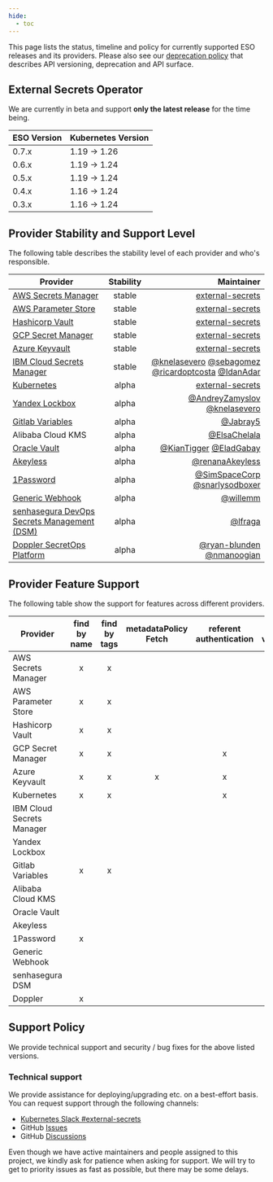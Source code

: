 ```yaml
---
hide:
  - toc
---
```


This page lists the status, timeline and policy for currently supported ESO releases and its providers. Please also see our [deprecation policy](deprecation-policy.md) that describes API versioning, deprecation and API surface.

## External Secrets Operator

We are currently in beta and support **only the latest release** for the time being.

| ESO Version | Kubernetes Version |
| ----------- | ------------------ |
| 0.7.x       | 1.19 → 1.26        |
| 0.6.x       | 1.19 → 1.24        |
| 0.5.x       | 1.19 → 1.24        |
| 0.4.x       | 1.16 → 1.24        |
| 0.3.x       | 1.16 → 1.24        |

## Provider Stability and Support Level

The following table describes the stability level of each provider and who's responsible.

| Provider                                                                                                   | Stability |                                                                                                                                     Maintainer |
|------------------------------------------------------------------------------------------------------------|:---------:|-----------------------------------------------------------------------------------------------------------------------------------------------:|
| [AWS Secrets Manager](https://external-secrets.io/latest/provider/aws-secrets-manager/)                    |  stable   |                                                                                        [external-secrets](https://github.com/external-secrets) |
| [AWS Parameter Store](https://external-secrets.io/latest/provider/aws-parameter-store/)                    |  stable   |                                                                                        [external-secrets](https://github.com/external-secrets) |
| [Hashicorp Vault](https://external-secrets.io/latest/provider/hashicorp-vault/)                            |  stable   |                                                                                        [external-secrets](https://github.com/external-secrets) |
| [GCP Secret Manager](https://external-secrets.io/latest/provider/google-secrets-manager/)                  |  stable   |                                                                                        [external-secrets](https://github.com/external-secrets) |
| [Azure Keyvault](https://external-secrets.io/latest/provider/azure-key-vault/)                             |  stable   |                                                                                        [external-secrets](https://github.com/external-secrets) |
| [IBM Cloud Secrets Manager](https://external-secrets.io/latest/provider/ibm-secrets-manager/)              |  stable   | [@knelasevero](https://github.com/knelasevero) [@sebagomez](https://github.com/sebagomez) [@ricardoptcosta](https://github.com/ricardoptcosta) [@IdanAdar](https://github.com/IdanAdar) |
| [Kubernetes](https://external-secrets.io/latest/provider/kubernetes)                                       |   alpha   |                                                                                        [external-secrets](https://github.com/external-secrets) |
| [Yandex Lockbox](https://external-secrets.io/latest/provider/yandex-lockbox/)                              |   alpha   |                                            [@AndreyZamyslov](https://github.com/AndreyZamyslov) [@knelasevero](https://github.com/knelasevero) |
| [Gitlab Variables](https://external-secrets.io/latest/provider/gitlab-variables/)                          |   alpha   |                                                                                                         [@Jabray5](https://github.com/Jabray5) |
| Alibaba Cloud KMS                                                                                          |   alpha   |                                                                                                 [@ElsaChelala](https://github.com/ElsaChelala) |
| [Oracle Vault](https://external-secrets.io/latest/provider/oracle-vault)                                   |   alpha   |                                                        [@KianTigger](https://github.com/KianTigger) [@EladGabay](https://github.com/EladGabay) |
| [Akeyless](https://external-secrets.io/latest/provider/akeyless)                                           |   alpha   |                                                                                           [@renanaAkeyless](https://github.com/renanaAkeyless) |
| [1Password](https://external-secrets.io/latest/provider/1password-automation)                              |   alpha   |                                              [@SimSpaceCorp](https://github.com/Simspace) [@snarlysodboxer](https://github.com/snarlysodboxer) |
| [Generic Webhook](https://external-secrets.io/latest/provider/webhook)                                     |   alpha   |                                                                                                         [@willemm](https://github.com/willemm) |
| [senhasegura DevOps Secrets Management (DSM)](https://external-secrets.io/latest/provider/senhasegura-dsm) |   alpha   |                                                                                                           [@lfraga](https://github.com/lfraga) |
| [Doppler SecretOps Platform](https://external-secrets.io/latest/provider/doppler)                          |   alpha   |                                                [@ryan-blunden](https://github.com/ryan-blunden/) [@nmanoogian](https://github.com/nmanoogian/) |

## Provider Feature Support

The following table show the support for features across different providers.

| Provider                  | find by name | find by tags | metadataPolicy Fetch | referent authentication | store validation | push secret |
|---------------------------|:------------:|:------------:| :------------------: | :---------------------: | :--------------: | :---------: |
| AWS Secrets Manager       |      x       |      x       |                      |                         |        x         |             |
| AWS Parameter Store       |      x       |      x       |                      |                         |        x         |             |
| Hashicorp Vault           |      x       |      x       |                      |                         |        x         |             |
| GCP Secret Manager        |      x       |      x       |                      |            x            |        x         |             |
| Azure Keyvault            |      x       |      x       |          x           |            x            |        x         |     x        |
| Kubernetes                |      x       |      x       |                      |            x            |        x         |             |
| IBM Cloud Secrets Manager |              |              |                      |                         |        x         |             |
| Yandex Lockbox            |              |              |                      |                         |        x         |             |
| Gitlab Variables          |      x       |      x       |                      |                         |        x         |             |
| Alibaba Cloud KMS         |              |              |                      |                         |        x         |             |
| Oracle Vault              |              |              |                      |                         |        x         |             |
| Akeyless                  |              |              |                      |                         |        x         |             |
| 1Password                 |      x       |              |                      |                         |        x         |             |
| Generic Webhook           |              |              |                      |                         |                  |             |
| senhasegura DSM           |              |              |                      |                         |        x         |             |
| Doppler                   |      x       |              |                      |                         |        x         |             |


## Support Policy

We provide technical support and security / bug fixes for the above listed versions.

### Technical support
We provide assistance for deploying/upgrading etc. on a best-effort basis. You can request support through the following channels:

* [Kubernetes Slack
  #external-secrets](https://kubernetes.slack.com/messages/external-secrets)
* GitHub [Issues](https://github.com/external-secrets/external-secrets/issues)
* GitHub [Discussions](https://github.com/external-secrets/external-secrets/discussions)

Even though we have active maintainers and people assigned to this project, we kindly ask for patience when asking for support. We will try to get to priority issues as fast as possible, but there may be some delays.

